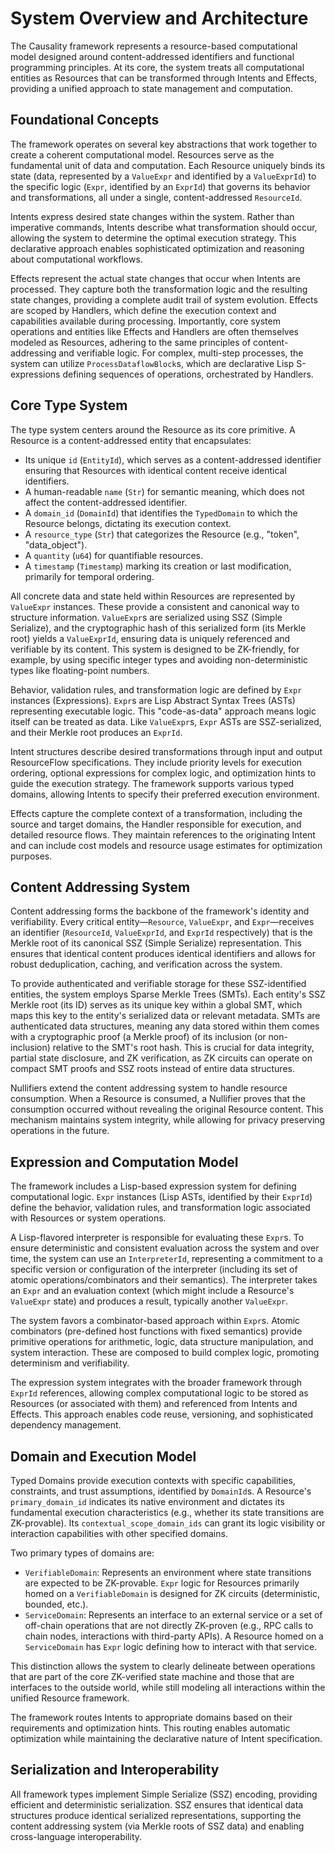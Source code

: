 # System Overview and Architecture

The Causality framework represents a resource-based computational model designed around content-addressed identifiers and functional programming principles. At its core, the system treats all computational entities as Resources that can be transformed through Intents and Effects, providing a unified approach to state management and computation.

## Foundational Concepts

The framework operates on several key abstractions that work together to create a coherent computational model. Resources serve as the fundamental unit of data and computation. Each Resource uniquely binds its state (data, represented by a `ValueExpr` and identified by a `ValueExprId`) to the specific logic (`Expr`, identified by an `ExprId`) that governs its behavior and transformations, all under a single, content-addressed `ResourceId`.

Intents express desired state changes within the system. Rather than imperative commands, Intents describe what transformation should occur, allowing the system to determine the optimal execution strategy. This declarative approach enables sophisticated optimization and reasoning about computational workflows.

Effects represent the actual state changes that occur when Intents are processed. They capture both the transformation logic and the resulting state changes, providing a complete audit trail of system evolution. Effects are scoped by Handlers, which define the execution context and capabilities available during processing. Importantly, core system operations and entities like Effects and Handlers are often themselves modeled as Resources, adhering to the same principles of content-addressing and verifiable logic. For complex, multi-step processes, the system can utilize `ProcessDataflowBlock`s, which are declarative Lisp S-expressions defining sequences of operations, orchestrated by Handlers.

## Core Type System

The type system centers around the Resource as its core primitive. A Resource is a content-addressed entity that encapsulates:
-   Its unique `id` (`EntityId`), which serves as a content-addressed identifier ensuring that Resources with identical content receive identical identifiers.
-   A human-readable `name` (`Str`) for semantic meaning, which does not affect the content-addressed identifier.
-   A `domain_id` (`DomainId`) that identifies the `TypedDomain` to which the Resource belongs, dictating its execution context.
-   A `resource_type` (`Str`) that categorizes the Resource (e.g., "token", "data_object").
-   A `quantity` (`u64`) for quantifiable resources.
-   A `timestamp` (`Timestamp`) marking its creation or last modification, primarily for temporal ordering.

All concrete data and state held within Resources are represented by `ValueExpr` instances. These provide a consistent and canonical way to structure information. `ValueExpr`s are serialized using SSZ (Simple Serialize), and the cryptographic hash of this serialized form (its Merkle root) yields a `ValueExprId`, ensuring data is uniquely referenced and verifiable by its content. This system is designed to be ZK-friendly, for example, by using specific integer types and avoiding non-deterministic types like floating-point numbers.

Behavior, validation rules, and transformation logic are defined by `Expr` instances (Expressions). `Expr`s are Lisp Abstract Syntax Trees (ASTs) representing executable logic. This "code-as-data" approach means logic itself can be treated as data. Like `ValueExpr`s, `Expr` ASTs are SSZ-serialized, and their Merkle root produces an `ExprId`.

Intent structures describe desired transformations through input and output ResourceFlow specifications. They include priority levels for execution ordering, optional expressions for complex logic, and optimization hints to guide the execution strategy. The framework supports various typed domains, allowing Intents to specify their preferred execution environment.

Effects capture the complete context of a transformation, including the source and target domains, the Handler responsible for execution, and detailed resource flows. They maintain references to the originating Intent and can include cost models and resource usage estimates for optimization purposes.

## Content Addressing System

Content addressing forms the backbone of the framework's identity and verifiability. Every critical entity—`Resource`, `ValueExpr`, and `Expr`—receives an identifier (`ResourceId`, `ValueExprId`, and `ExprId` respectively) that is the Merkle root of its canonical SSZ (Simple Serialize) representation. This ensures that identical content produces identical identifiers and allows for robust deduplication, caching, and verification across the system.

To provide authenticated and verifiable storage for these SSZ-identified entities, the system employs Sparse Merkle Trees (SMTs). Each entity's SSZ Merkle root (its ID) serves as its unique key within a global SMT, which maps this key to the entity's serialized data or relevant metadata. SMTs are authenticated data structures, meaning any data stored within them comes with a cryptographic proof (a Merkle proof) of its inclusion (or non-inclusion) relative to the SMT's root hash. This is crucial for data integrity, partial state disclosure, and ZK verification, as ZK circuits can operate on compact SMT proofs and SSZ roots instead of entire data structures.

Nullifiers extend the content addressing system to handle resource consumption. When a Resource is consumed, a Nullifier proves that the consumption occurred without revealing the original Resource content. This mechanism maintains system integrity, while allowing for privacy preserving operations in the future.

## Expression and Computation Model

The framework includes a Lisp-based expression system for defining computational logic. `Expr` instances (Lisp ASTs, identified by their `ExprId`) define the behavior, validation rules, and transformation logic associated with Resources or system operations.

A Lisp-flavored interpreter is responsible for evaluating these `Expr`s. To ensure deterministic and consistent evaluation across the system and over time, the system can use an `InterpreterId`, representing a commitment to a specific version or configuration of the interpreter (including its set of atomic operations/combinators and their semantics). The interpreter takes an `Expr` and an evaluation context (which might include a Resource's `ValueExpr` state) and produces a result, typically another `ValueExpr`.

The system favors a combinator-based approach within `Expr`s. Atomic combinators (pre-defined host functions with fixed semantics) provide primitive operations for arithmetic, logic, data structure manipulation, and system interaction. These are composed to build complex logic, promoting determinism and verifiability.

The expression system integrates with the broader framework through `ExprId` references, allowing complex computational logic to be stored as Resources (or associated with them) and referenced from Intents and Effects. This approach enables code reuse, versioning, and sophisticated dependency management.

## Domain and Execution Model

Typed Domains provide execution contexts with specific capabilities, constraints, and trust assumptions, identified by `DomainId`s. A Resource's `primary_domain_id` indicates its native environment and dictates its fundamental execution characteristics (e.g., whether its state transitions are ZK-provable). Its `contextual_scope_domain_ids` can grant its logic visibility or interaction capabilities with other specified domains.

Two primary types of domains are:
-   `VerifiableDomain`: Represents an environment where state transitions are expected to be ZK-provable. `Expr` logic for Resources primarily homed on a `VerifiableDomain` is designed for ZK circuits (deterministic, bounded, etc.).
-   `ServiceDomain`: Represents an interface to an external service or a set of off-chain operations that are not directly ZK-proven (e.g., RPC calls to chain nodes, interactions with third-party APIs). A Resource homed on a `ServiceDomain` has `Expr` logic defining how to interact with that service.

This distinction allows the system to clearly delineate between operations that are part of the core ZK-verified state machine and those that are interfaces to the outside world, while still modeling all interactions within the unified Resource framework.

The framework routes Intents to appropriate domains based on their requirements and optimization hints. This routing enables automatic optimization while maintaining the declarative nature of Intent specification.

## Serialization and Interoperability

All framework types implement Simple Serialize (SSZ) encoding, providing efficient and deterministic serialization. SSZ ensures that identical data structures produce identical serialized representations, supporting the content addressing system (via Merkle roots of SSZ data) and enabling cross-language interoperability.
